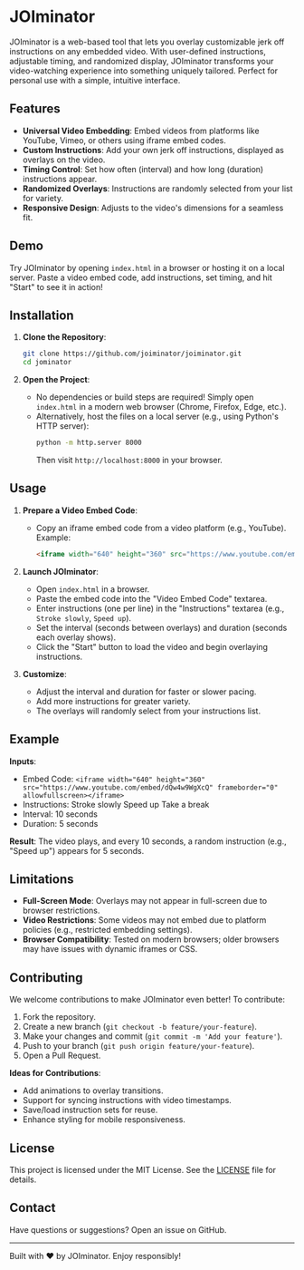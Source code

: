 # JOIminator

JOIminator is a web-based tool that lets you overlay customizable jerk off instructions on any embedded video. With user-defined instructions, adjustable timing, and randomized display, JOIminator transforms your video-watching experience into something uniquely tailored. Perfect for personal use with a simple, intuitive interface.

## Features

- **Universal Video Embedding**: Embed videos from platforms like YouTube, Vimeo, or others using iframe embed codes.
- **Custom Instructions**: Add your own jerk off instructions, displayed as overlays on the video.
- **Timing Control**: Set how often (interval) and how long (duration) instructions appear.
- **Randomized Overlays**: Instructions are randomly selected from your list for variety.
- **Responsive Design**: Adjusts to the video's dimensions for a seamless fit.

## Demo

Try JOIminator by opening `index.html` in a browser or hosting it on a local server. Paste a video embed code, add instructions, set timing, and hit "Start" to see it in action!

## Installation

1. **Clone the Repository**:
   ```bash
   git clone https://github.com/joiminator/joiminator.git
   cd jominator
   ```

2. **Open the Project**:
   - No dependencies or build steps are required! Simply open `index.html` in a modern web browser (Chrome, Firefox, Edge, etc.).
   - Alternatively, host the files on a local server (e.g., using Python's HTTP server):
     ```bash
     python -m http.server 8000
     ```
     Then visit `http://localhost:8000` in your browser.

## Usage

1. **Prepare a Video Embed Code**:
   - Copy an iframe embed code from a video platform (e.g., YouTube). Example:
     ```html
     <iframe width="640" height="360" src="https://www.youtube.com/embed/dQw4w9WgXcQ" frameborder="0" allowfullscreen></iframe>
     ```

2. **Launch JOIminator**:
   - Open `index.html` in a browser.
   - Paste the embed code into the "Video Embed Code" textarea.
   - Enter instructions (one per line) in the "Instructions" textarea (e.g., `Stroke slowly`, `Speed up`).
   - Set the interval (seconds between overlays) and duration (seconds each overlay shows).
   - Click the "Start" button to load the video and begin overlaying instructions.

3. **Customize**:
   - Adjust the interval and duration for faster or slower pacing.
   - Add more instructions for greater variety.
   - The overlays will randomly select from your instructions list.

## Example

**Inputs**:
- Embed Code: `<iframe width="640" height="360" src="https://www.youtube.com/embed/dQw4w9WgXcQ" frameborder="0" allowfullscreen></iframe>`
- Instructions:
  Stroke slowly
  Speed up
  Take a break
- Interval: 10 seconds
- Duration: 5 seconds

**Result**: The video plays, and every 10 seconds, a random instruction (e.g., "Speed up") appears for 5 seconds.

## Limitations

- **Full-Screen Mode**: Overlays may not appear in full-screen due to browser restrictions.
- **Video Restrictions**: Some videos may not embed due to platform policies (e.g., restricted embedding settings).
- **Browser Compatibility**: Tested on modern browsers; older browsers may have issues with dynamic iframes or CSS.

## Contributing

We welcome contributions to make JOIminator even better! To contribute:

1. Fork the repository.
2. Create a new branch (`git checkout -b feature/your-feature`).
3. Make your changes and commit (`git commit -m 'Add your feature'`).
4. Push to your branch (`git push origin feature/your-feature`).
5. Open a Pull Request.

**Ideas for Contributions**:
- Add animations to overlay transitions.
- Support for syncing instructions with video timestamps.
- Save/load instruction sets for reuse.
- Enhance styling for mobile responsiveness.

## License

This project is licensed under the MIT License. See the [LICENSE](LICENSE) file for details.

## Contact

Have questions or suggestions? Open an issue on GitHub.

---

Built with ❤️ by JOIminator. Enjoy responsibly!
